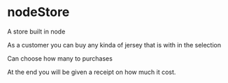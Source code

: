 # nodeStore
A store built in node

As a customer you can buy any kinda of jersey that is with in the selection

Can choose how many to purchases

At the end you will be given a receipt on how much it cost. 
